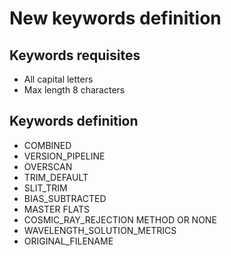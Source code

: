 # New keywords definition

## Keywords requisites

- All capital letters
- Max length 8 characters

## Keywords definition

- COMBINED
- VERSION_PIPELINE
- OVERSCAN
- TRIM_DEFAULT
- SLIT_TRIM
- BIAS_SUBTRACTED
- MASTER FLATS
- COSMIC_RAY_REJECTION METHOD OR NONE
- WAVELENGTH_SOLUTION_METRICS
- ORIGINAL_FILENAME